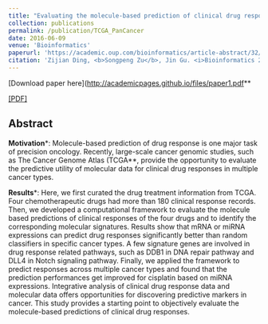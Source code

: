 ```yaml
---
title: "Evaluating the molecule-based prediction of clinical drug responses in cancer"
collection: publications
permalink: /publication/TCGA_PanCancer
date: 2016-06-09
venue: 'Bioinformatics'
paperurl: 'https://academic.oup.com/bioinformatics/article-abstract/32/19/2891/2196464'
citation: 'Zijian Ding, <b>Songpeng Zu</b>, Jin Gu. <i>Bioinformatics 2016</i>'
---
```


[Download paper here](http://academicpages.github.io/files/paper1.pdf**

[[PDF]](https://academic.oup.com/bioinformatics/article-pdf/32/19/2891/25072593/btw344.pdf)

## Abstract
**Motivation***: Molecule-based prediction of drug response is one major task of precision oncology. Recently, large-scale cancer genomic studies, such as The Cancer Genome Atlas (TCGA**, provide the opportunity to evaluate the predictive utility of molecular data for clinical drug responses in multiple cancer types.

**Results***: Here, we first curated the drug treatment information from TCGA. Four chemotherapeutic drugs had more than 180 clinical response records. Then, we developed a computational framework to evaluate the molecule based predictions of clinical responses of the four drugs and to identify the corresponding molecular signatures. Results show that mRNA or miRNA expressions can predict drug responses significantly better than random classifiers in specific cancer types. A few signature genes are involved in drug response related pathways, such as DDB1 in DNA repair pathway and DLL4 in Notch signaling pathway. Finally, we applied the framework to predict responses across multiple cancer types and found that the prediction performances get improved for cisplatin based on miRNA expressions. Integrative analysis of clinical drug response data and molecular data offers opportunities for discovering predictive markers in cancer. This study provides a starting point to objectively evaluate the molecule-based predictions of clinical drug responses.

